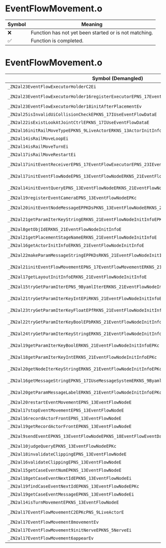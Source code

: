 # EventFlowMovement.o
| Symbol | Meaning 
| ------------- | ------------- 
| :x: | Function has not yet been started or is not matching. 
| :white_check_mark: | Function is completed. 


# EventFlowMovement.o
| Symbol (Demangled) | Symbol (Mangled) | Decompiled? |
| ------------- |  ------------- | ------------- |
| `_ZN2al23EventFlowExecutorHolderC2Ei` | `al::EventFlowExecutorHolder::EventFlowExecutorHolder(int)` | :white_check_mark: |
| `_ZN2al23EventFlowExecutorHolder16registerExecutorEPNS_17EventFlowExecutorE` | `al::EventFlowExecutorHolder::registerExecutor(al::EventFlowExecutor *)` | :white_check_mark: |
| `_ZN2al23EventFlowExecutorHolder18initAfterPlacementEv` | `al::EventFlowExecutorHolder::initAfterPlacement(void)` | :white_check_mark: |
| `_ZN2al25isInvalidUiCollisionCheckEPKNS_17IUseEventFlowDataE` | `al::isInvalidUiCollisionCheck(al::IUseEventFlowData const*)` | :white_check_mark: |
| `_ZN2al22isExistLookAtJointCtrlEPKNS_17IUseEventFlowDataE` | `al::isExistLookAtJointCtrl(al::IUseEventFlowData const*)` | :white_check_mark: |
| `_ZN2al16initRailMoveTypeEPKNS_9LiveActorERKNS_13ActorInitInfoE` | `al::initRailMoveType(al::LiveActor const*,al::ActorInitInfo const&)` | :white_check_mark: |
| `_ZN2al14isRailMoveLoopEi` | `al::isRailMoveLoop(int)` | :white_check_mark: |
| `_ZN2al14isRailMoveTurnEi` | `al::isRailMoveTurn(int)` | :white_check_mark: |
| `_ZN2al17isRailMoveRestartEi` | `al::isRailMoveRestart(int)` | :white_check_mark: |
| `_ZN2al17initEventReceiverEPNS_17EventFlowExecutorEPNS_23IEventFlowEventReceiverE` | `al::initEventReceiver(al::EventFlowExecutor *,al::IEventFlowEventReceiver *)` | :white_check_mark: |
| `_ZN2al17initEventFlowNodeEPNS_13EventFlowNodeERKNS_21EventFlowNodeInitInfoE` | `al::initEventFlowNode(al::EventFlowNode *,al::EventFlowNodeInitInfo const&)` | :white_check_mark: |
| `_ZN2al14initEventQueryEPNS_13EventFlowNodeERKNS_21EventFlowNodeInitInfoE` | `al::initEventQuery(al::EventFlowNode *,al::EventFlowNodeInitInfo const&)` | :white_check_mark: |
| `_ZN2al19registerEventCameraEPNS_13EventFlowNodeEPKc` | `al::registerEventCamera(al::EventFlowNode *,char const*)` | :white_check_mark: |
| `_ZN2al20initEventNodeMessageEPPKDsPKNS_13EventFlowNodeERKNS_21EventFlowNodeInitInfoEPKc` | `al::initEventNodeMessage(char16_t const**,al::EventFlowNode const*,al::EventFlowNodeInitInfo const&,char const*)` | :white_check_mark: |
| `_ZN2al21getParamIterKeyStringERKNS_21EventFlowNodeInitInfoEPKc` | `al::getParamIterKeyString(al::EventFlowNodeInitInfo const&,char const*)` | :white_check_mark: |
| `_ZN2al8getObjIdERKNS_21EventFlowNodeInitInfoE` | `al::getObjId(al::EventFlowNodeInitInfo const&)` | :white_check_mark: |
| `_ZN2al21getPlacementStageNameERKNS_21EventFlowNodeInitInfoE` | `al::getPlacementStageName(al::EventFlowNodeInitInfo const&)` | :white_check_mark: |
| `_ZN2al16getActorInitInfoERKNS_21EventFlowNodeInitInfoE` | `al::getActorInitInfo(al::EventFlowNodeInitInfo const&)` | :white_check_mark: |
| `_ZN2al22makeParamMessageStringEPPKDsRKNS_21EventFlowNodeInitInfoEPKc` | `al::makeParamMessageString(char16_t const**,al::EventFlowNodeInitInfo const&,char const*)` | :white_check_mark: |
| `_ZN2al21initEventFlowMovementEPNS_17EventFlowMovementERKNS_21EventFlowNodeInitInfoE` | `al::initEventFlowMovement(al::EventFlowMovement *,al::EventFlowNodeInitInfo const&)` | :white_check_mark: |
| `_ZN2al17getLayoutInitInfoERKNS_21EventFlowNodeInitInfoE` | `al::getLayoutInitInfo(al::EventFlowNodeInitInfo const&)` | :white_check_mark: |
| `_ZN2al15tryGetParamIterEPNS_9ByamlIterERKNS_21EventFlowNodeInitInfoE` | `al::tryGetParamIter(al::ByamlIter *,al::EventFlowNodeInitInfo const&)` | :white_check_mark: |
| `_ZN2al21tryGetParamIterKeyIntEPiRKNS_21EventFlowNodeInitInfoEPKc` | `al::tryGetParamIterKeyInt(int *,al::EventFlowNodeInitInfo const&,char const*)` | :white_check_mark: |
| `_ZN2al23tryGetParamIterKeyFloatEPfRKNS_21EventFlowNodeInitInfoEPKc` | `al::tryGetParamIterKeyFloat(float *,al::EventFlowNodeInitInfo const&,char const*)` | :white_check_mark: |
| `_ZN2al22tryGetParamIterKeyBoolEPbRKNS_21EventFlowNodeInitInfoEPKc` | `al::tryGetParamIterKeyBool(bool *,al::EventFlowNodeInitInfo const&,char const*)` | :white_check_mark: |
| `_ZN2al24tryGetParamIterKeyStringERKNS_21EventFlowNodeInitInfoEPKc` | `al::tryGetParamIterKeyString(al::EventFlowNodeInitInfo const&,char const*)` | :white_check_mark: |
| `_ZN2al19getParamIterKeyBoolERKNS_21EventFlowNodeInitInfoEPKc` | `al::getParamIterKeyBool(al::EventFlowNodeInitInfo const&,char const*)` | :white_check_mark: |
| `_ZN2al18getParamIterKeyIntERKNS_21EventFlowNodeInitInfoEPKc` | `al::getParamIterKeyInt(al::EventFlowNodeInitInfo const&,char const*)` | :white_check_mark: |
| `_ZN2al20getNodeIterKeyStringERKNS_21EventFlowNodeInitInfoEPKc` | `al::getNodeIterKeyString(al::EventFlowNodeInitInfo const&,char const*)` | :white_check_mark: |
| `_ZN2al16getMessageStringEPKNS_17IUseMessageSystemERKNS_9ByamlIterE` | `al::getMessageString(al::IUseMessageSystem const*,al::ByamlIter const&)` | :white_check_mark: |
| `_ZN2al20getParamMessageLabelERKNS_21EventFlowNodeInitInfoEPKc` | `al::getParamMessageLabel(al::EventFlowNodeInitInfo const&,char const*)` | :white_check_mark: |
| `_ZN2al20restartEventMovementEPNS_13EventFlowNodeE` | `al::restartEventMovement(al::EventFlowNode *)` | :white_check_mark: |
| `_ZN2al17stopEventMovementEPNS_13EventFlowNodeE` | `al::stopEventMovement(al::EventFlowNode *)` | :white_check_mark: |
| `_ZN2al16recordActorFrontEPNS_13EventFlowNodeE` | `al::recordActorFront(al::EventFlowNode *)` | :white_check_mark: |
| `_ZN2al19getRecordActorFrontEPKNS_13EventFlowNodeE` | `al::getRecordActorFront(al::EventFlowNode const*)` | :white_check_mark: |
| `_ZN2al9sendEventEPKNS_13EventFlowNodeEPKNS_18EventFlowEventDataE` | `al::sendEvent(al::EventFlowNode const*,al::EventFlowEventData const*)` | :white_check_mark: |
| `_ZN2al10judgeQueryEPKNS_13EventFlowNodeEPKc` | `al::judgeQuery(al::EventFlowNode const*,char const*)` | :white_check_mark: |
| `_ZN2al18invalidateClippingEPNS_13EventFlowNodeE` | `al::invalidateClipping(al::EventFlowNode *)` | :white_check_mark: |
| `_ZN2al16validateClippingEPNS_13EventFlowNodeE` | `al::validateClipping(al::EventFlowNode *)` | :white_check_mark: |
| `_ZN2al15getCaseEventNumEPKNS_13EventFlowNodeE` | `al::getCaseEventNum(al::EventFlowNode const*)` | :white_check_mark: |
| `_ZN2al18getCaseEventNextIdEPKNS_13EventFlowNodeEi` | `al::getCaseEventNextId(al::EventFlowNode const*,int)` | :white_check_mark: |
| `_ZN2al19findCaseEventNextIdEPKNS_13EventFlowNodeEPKc` | `al::findCaseEventNextId(al::EventFlowNode const*,char const*)` | :white_check_mark: |
| `_ZN2al19getCaseEventMessageEPKNS_13EventFlowNodeEi` | `al::getCaseEventMessage(al::EventFlowNode const*,int)` | :white_check_mark: |
| `_ZN2al14isTurnMovementEPKNS_13EventFlowNodeE` | `al::isTurnMovement(al::EventFlowNode const*)` | :white_check_mark: |
| `_ZN2al17EventFlowMovementC2EPKcPNS_9LiveActorE` | `al::EventFlowMovement::EventFlowMovement(char const*,al::LiveActor *)` | :white_check_mark: |
| `_ZN2al17EventFlowMovement8movementEv` | `al::EventFlowMovement::movement(void)` | :white_check_mark: |
| `_ZN2al17EventFlowMovement9initNerveEPKNS_5NerveEi` | `al::EventFlowMovement::initNerve(al::Nerve const*,int)` | :white_check_mark: |
| `_ZN2al17EventFlowMovement6appearEv` | `al::EventFlowMovement::appear(void)` | :white_check_mark: |

